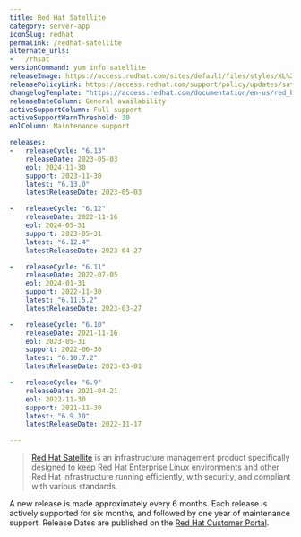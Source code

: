 ```yaml
---
title: Red Hat Satellite
category: server-app
iconSlug: redhat
permalink: /redhat-satellite
alternate_urls:
-   /rhsat
versionCommand: yum info satellite
releaseImage: https://access.redhat.com/sites/default/files/styles/XL%20-%20Extra%20Large/public/images/satellite_n-2_lifecycle_latest_v2.png
releasePolicyLink: https://access.redhat.com/support/policy/updates/satellite
changelogTemplate: "https://access.redhat.com/documentation/en-us/red_hat_satellite/__RELEASE_CYCLE__/html/release_notes/index"
releaseDateColumn: General availability
activeSupportColumn: Full support
activeSupportWarnThreshold: 30
eolColumn: Maintenance support

releases:
-   releaseCycle: "6.13"
    releaseDate: 2023-05-03
    eol: 2024-11-30
    support: 2023-11-30
    latest: "6.13.0"
    latestReleaseDate: 2023-05-03

-   releaseCycle: "6.12"
    releaseDate: 2022-11-16
    eol: 2024-05-31
    support: 2023-05-31
    latest: "6.12.4"
    latestReleaseDate: 2023-04-27

-   releaseCycle: "6.11"
    releaseDate: 2022-07-05
    eol: 2024-01-31
    support: 2022-11-30
    latest: "6.11.5.2"
    latestReleaseDate: 2023-03-27

-   releaseCycle: "6.10"
    releaseDate: 2021-11-16
    eol: 2023-05-31
    support: 2022-06-30
    latest: "6.10.7.2"
    latestReleaseDate: 2023-03-01

-   releaseCycle: "6.9"
    releaseDate: 2021-04-21
    eol: 2022-11-30
    support: 2021-11-30
    latest: "6.9.10"
    latestReleaseDate: 2022-11-17

---
```


> [Red Hat Satellite](https://www.redhat.com/technologies/management/satellite) is an infrastructure
> management product specifically designed to keep Red Hat Enterprise Linux environments and other
> Red Hat infrastructure running efficiently, with security, and compliant with various standards.

A new release is made approximately every 6 months. Each release is actively supported for six
months,  and followed by one year of maintenance support. Release Dates are published on the
[Red Hat Customer Portal](https://access.redhat.com/articles/1365633).
